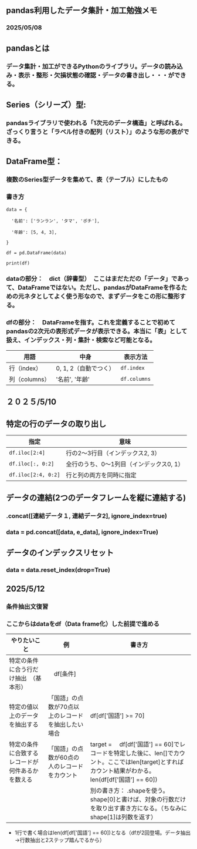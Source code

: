 ## pandas利用したデータ集計・加工勉強メモ
### 2025/05/08

## pandasとは
### データ集計・加工ができるPythonのライブラリ。データの読み込み・表示・整形・欠損状態の確認・データの書き出し・・・ができる。

## Series（シリーズ）型:
### pandasライブラリで使われる「1次元のデータ構造」と呼ばれる。ざっくり言うと「ラベル付きの配列（リスト）」のような形の表ができる。

## DataFrame型：
### 複数のSeries型データを集めて、表（テーブル）にしたもの
### 書き方

    data = {

      '名前': ['ランラン', 'タマ', 'ポチ'],
    
      '年齢': [5, 4, 3],

    }

    df = pd.DataFrame(data)

    print(df)

### dataの部分：　dict（辞書型）　ここはまだただの「データ」であって、DataFrameではない。ただし、pandasがDataFrameを作るための元ネタとしてよく使う形なので、まずデータをこの形に整形する。
### dfの部分：　DataFrameを指す。これを定義することで初めてpandasの2次元の表形式データが表示できる。本当に「表」として扱え、インデックス・列・集計・検索など可能となる。

| 用語         | 中身             | 表示方法         |
| ---------- | -------------- | ------------ |
| 行（index）   | 0, 1, 2（自動でつく） | `df.index`   |
| 列（columns） | '名前', '年齢'     | `df.columns` |

## ２０２５/5/10 

## 特定の行のデータの取り出し
| 指定                  | 意味                      |
| ------------------- | ----------------------- |
| `df.iloc[2:4]`      | 行の2〜3行目（インデックス2, 3）     |
| `df.iloc[:, 0:2]`   | 全行のうち、0〜1列目（インデックス0, 1） |
| `df.iloc[2:4, 0:2]` | 行と列の両方を同時に指定            |

## データの連結(2つのデータフレームを縦に連結する)
### .concat([連結データ１, 連結データ2], ignore_index=true)
### data = pd.concat([data, e_data], ignore_index=True)

## データのインデックスリセット
### data = data.reset_index(drop=True)

## 2025/5/12
### 条件抽出文復習　
### ここからはdataをdf（Data frame化）した前提で進める
| やりたいこと | 例 | 書き方 |
|-------------|---------------|---------|
| 特定の条件に合う行だけ抽出　（基本形）|　df[条件]| |
| 特定の値以上のデータを抽出する|「国語」の点数が70点以上のレコードを抽出したい場合 | df[df['国語'] >= 70] |
|特定の条件に合致するレコードが何件あるかを数える|「国語」の点数が60点の人のレコードをカウント | target = 　df[df['国語'] == 60]でレコードを特定した後に、len[]でカウント。ここではlen[target]とすればカウント結果がわかる。len(df[df['国語'] == 60])|
| | | 別の書き方： .shapeを使う。shape[0]と書けば、対象の行数だけを取り出す書き方になる。（ちなみにshape[1]は列数を返す）|


* 1行で書く場合はlen(df[df['国語'] == 60])となる（dfが2回登場。データ抽出→行数抽出と2ステップ踏んでるから）

